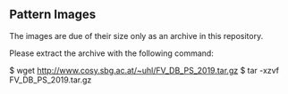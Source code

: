 ## Pattern Images

The images are due of their size only as an archive in this repository.

Please extract the archive with the following command:

$ wget http://www.cosy.sbg.ac.at/~uhl/FV_DB_PS_2019.tar.gz
$ tar -xzvf FV_DB_PS_2019.tar.gz
